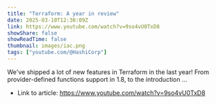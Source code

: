 ```yaml
---
title: "Terraform: A year in review"
date: 2025-03-10T12:30:09Z
link: https://www.youtube.com/watch?v=9so4vU0TxD8
showShare: false
showReadTime: false
thumbnail: images/iac.png
tags: ["youtube.com/@HashiCorp"]
---
```

We've shipped a lot of new features in Terraform in the last year! From provider-defined functions support in 1.8, to the introduction ...

- Link to article: https://www.youtube.com/watch?v=9so4vU0TxD8